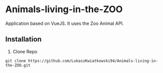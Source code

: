 # Animals-living-in-the-ZOO
Application based on VueJS. It uses the Zoo Animal API.

## Installation

1. Clone Repo
```
git clone https://github.com/LukaszKwiatkowski94/Animals-living-in-the-ZOO.git
```
